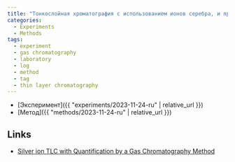 ```yaml
---
title: "Тонкослойная хроматография с использованием ионов серебра, и применение газовой хроматографии для количественного определения состава смеси ТАГов"
categories:
  - Experiments
  - Methods
tags:
  - experiment
  - gas chromatography
  - laboratory
  - log
  - method
  - tag
  - thin layer chromatography
---
```


- [Эксперимент]({{ "experiments/2023-11-24-ru" | relative_url }})
- [Метод]({{ "methods/2023-11-24-ru" | relative_url }})

## Links

- [Silver ion TLC with Quantification by a Gas Chromatography Method](https://lipidlibrary.aocs.org/lipid-analysis/silver-ion-chromatography-of-lipids/silver-ion-tlc-with-quantification-by-a-gas-chromatography-method)
